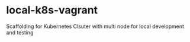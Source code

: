 # local-k8s-vagrant
Scaffolding for Kubernetes Clsuter with multi node for local development and testing
